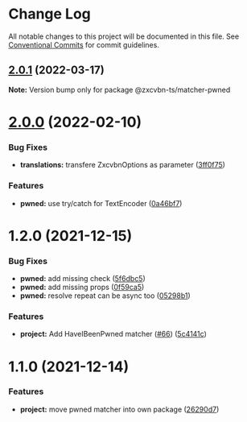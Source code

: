 # Change Log

All notable changes to this project will be documented in this file.
See [Conventional Commits](https://conventionalcommits.org) for commit guidelines.

## [2.0.1](https://github.com/zxcvbn-ts/zxcvbn/compare/@zxcvbn-ts/matcher-pwned@2.0.0...@zxcvbn-ts/matcher-pwned@2.0.1) (2022-03-17)

**Note:** Version bump only for package @zxcvbn-ts/matcher-pwned





# [2.0.0](https://github.com/zxcvbn-ts/zxcvbn/compare/@zxcvbn-ts/matcher-pwned@1.2.0...@zxcvbn-ts/matcher-pwned@2.0.0) (2022-02-10)


### Bug Fixes

* **translations:** transfere ZxcvbnOptions as parameter ([3ff0f75](https://github.com/zxcvbn-ts/zxcvbn/commit/3ff0f751890a24b8cbb39aad78875e13ed5e6b6d))


### Features

* **pwned:** use try/catch for TextEncoder ([0a46bf7](https://github.com/zxcvbn-ts/zxcvbn/commit/0a46bf7a0f6f08059f60efac145be15043c8540d))





# 1.2.0 (2021-12-15)


### Bug Fixes

* **pwned:** add missing check ([5f6dbc5](https://github.com/zxcvbn-ts/zxcvbn/commit/5f6dbc585b32023d6a8c1317cbfcdcec568c2c52))
* **pwned:** add missing props ([0f59ca5](https://github.com/zxcvbn-ts/zxcvbn/commit/0f59ca5aea88763920f31859ad992135fd4c6df1))
* **pwned:** resolve repeat can be async too ([05298b1](https://github.com/zxcvbn-ts/zxcvbn/commit/05298b107085dfd1ca7a1914f4ac81443dcd6a39))


### Features

* **project:** Add HaveIBeenPwned matcher ([#66](https://github.com/zxcvbn-ts/zxcvbn/issues/66)) ([5c4141c](https://github.com/zxcvbn-ts/zxcvbn/commit/5c4141cd34f6566fe753ce76572f74bb8229b414))





# 1.1.0 (2021-12-14)


### Features

* **project:** move pwned matcher into own package ([26290d7](https://github.com/zxcvbn-ts/zxcvbn/commit/26290d7ac43174ca9fcecabc5869b79965702cc3))
